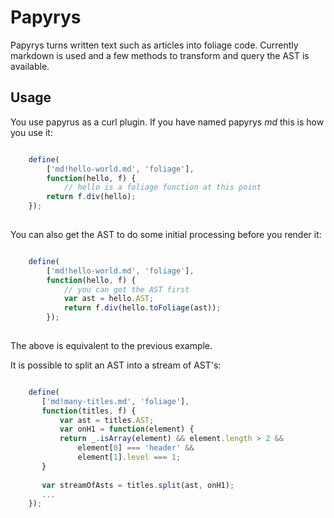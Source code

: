 Papyrys
=========
Papyrys turns written text such as articles into foliage code. Currently markdown is used and a few methods to transform and query the AST is available.

Usage
----------
You use papyrus as a curl plugin. If you have named papyrys *md* this is how you use it:

``` javascript

    define(
	    ['md!hello-world.md', 'foliage'],
        function(hello, f) {
	        // hello is a foliage function at this point
        return f.div(hello);
    });
	
``` 

You can also get the AST to do some initial processing before you render it:

``` javascript

    define(
	    ['md!hello-world.md', 'foliage'],
	    function(hello, f) {
	        // you can get the AST first
            var ast = hello.AST;
            return f.div(hello.toFoliage(ast));
        });
        
```

The above is equivalent to the previous example.		

It is possible to split an AST into a stream of AST's:

``` javascript

    define(
       ['md!many-titles.md', 'foliage'],
	   function(titles, f) {
           var ast = titles.AST;
	       var onH1 = function(element) {
	       return _.isArray(element) && element.length > 2 && 
	           element[0] === 'header' &&
	           element[1].level === 1;
	   }
       
	   var streamOfAsts = titles.split(ast, onH1);
	   ...
    });

```
